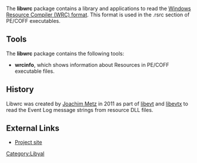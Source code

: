 The **libwrc** package contains a library and applications to read the
[Windows Resource Compiler (WRC)
format](Windows_Resource_Compiler_(WRC)_format "wikilink"). This format
is used in the .rsrc section of PE/COFF executables.

## Tools

The **libwrc** package contains the following tools:

- **wrcinfo**, which shows information about Resources in PE/COFF
  executable files.

## History

Libwrc was created by [Joachim Metz](Joachim_Metz "wikilink") in 2011 as
part of [libevt](libevt "wikilink") and [libevtx](libevtx "wikilink") to
read the Event Log message strings from resource DLL files.

## External Links

- [Project site](https://github.com/libyal/libwrc/)

[Category:Libyal](Category:Libyal "wikilink")